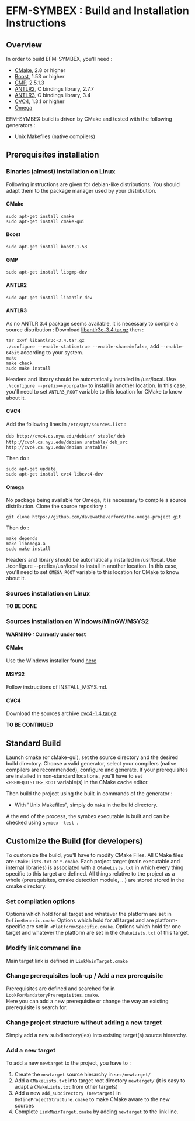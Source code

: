 # EFM-SYMBEX : Build and Installation Instructions

## Overview
In order to build EFM-SYMBEX, you'll need :  
* [CMake](https://cmake.org/download/), 2.8 or higher
* [Boost](http://www.boost.org/users/download/), 1.53 or higher
* [GMP](https://gmplib.org/), 2.5.1.3
* [ANTLR2](http://www.antlr2.org), C bindings library, 2.7.7
* [ANTLR3](http://www.antlr3.org), C bindings library, 3.4
* [CVC4](http://cvc4.cs.nyu.edu), 1.3.1 or higher
* [Omega](https://github.com/davewathaverford/the-omega-project)
 
EFM-SYMBEX build is driven by CMake and tested with the following generators : 

* Unix Makefiles (native compilers)

## Prerequisites installation

### Binaries (almost) installation on Linux

Following instructions are given for debian-like distributions. You should adapt them to the package manager used by your distribution.   

#### CMake 
`sudo apt-get install cmake`  
`sudo apt-get install cmake-gui`  

#### Boost
`sudo apt-get install boost-1.53`  

#### GMP
`sudo apt-get install libgmp-dev`   

#### ANTLR2  
`sudo apt-get install libantlr-dev`   

#### ANTLR3
As no ANTLR 3.4 package seems available, it is necessary to compile a source distribution : 
Download [libantlr3c-3.4.tar.gz](http://www.antlr3.org/download/C/libantlr3c-3.4.tar.gz) then :  
 
`tar zxvf libantlr3c-3.4.tar.gz`  
`./configure --enable-static=true --enable-shared=false`, add `--enable-64bit` according to your system.  
`make`  
`make check`  
`sudo make install`  
    
Headers and library should be automatically installed in /usr/local. Use `.\configure --prefix=<yourpath>` to install in another location. In this case, you'll need to set `ANTLR3_ROOT` variable to this location for CMake to know about it.  

#### CVC4
Add the following lines in `/etc/apt/sources.list` :  

`deb http://cvc4.cs.nyu.edu/debian/ stable/`
`deb http://cvc4.cs.nyu.edu/debian unstable/`
`deb_src http://cvc4.cs.nyu.edu/debian unstable/`  

Then do :  

`sudo apt-get update`  
`sudo apt-get install cvc4 libcvc4-dev`  

#### Omega
No package being available for Omega, it is necessary to compile a source distribution. Clone the source repository :  

`git clone https://github.com/davewathaverford/the-omega-project.git`  

Then do : 

`make depends`  
`make libomega.a`  
`sudo make install`
  
Headers and library should be automatically installed in /usr/local. Use .\configure --prefix=/usr/local to install in another location. In this case, you'll need to set `OMEGA_ROOT` variable to this location for CMake to know about it. 

### Sources installation on Linux
**TO BE DONE**

### Sources installation on Windows/MinGW/MSYS2 
**WARNING : Currently under test**

#### CMake
Use the Windows installer found [here](https://cmake.org/download/)

#### MSYS2
Follow instructions of INSTALL_MSYS.md.

#### CVC4
Download the sources archive [cvc4-1.4.tar.gz](http://cvc4.cs.nyu.edu/builds/src/cvc4-1.4.tar.gz)

**TO BE CONTINUED**

## Standard Build 
Launch cmake (or cMake-gui), set the source directory and the desired build directory.
Choose a valid generator, select your compilers (native compilers are recommended), configure and generate.
If your prerequisites are installed in non-standard locations, you'll have to set `<PREREQUISITE>_ROOT` variable(s) in the CMake cache editor.  

Then build the project using the built-in commands of the generator :  
* With "Unix Makefiles", simply do `make` in the build directory.

A the end of the process, the symbex executable is built and can be checked using  `symbex -test `.

## Customize the Build (for developers)
To customize the build, you'll have to modify CMake Files. All CMake files are `CMakeLists.txt` or `*.cmake`.
Each project target (main executable and internal libraries) is associated with a `CMakeLists.txt` in which every thing specific to this target are defined. All things relative to the project as a whole (prerequisites, cmake detection module, ...) are stored stored in the cmake directory.

### Set compilation options
Options which hold for all target and whatever the platform are set in `DefineGeneric.cmake`
Options which hold for all target and are platform-specific are set in `<Platform>Specific.cmake`.
Options which hold for one target and whatever the platform are set in the `CMakeLists.txt` of this target.

### Modify link command line
Main target link is defined in `LinkMainTarget.cmake`

### Change prerequisites look-up / Add a nex prerequisite
Prerequisites are defined and searched for in `LookForMandatoryPrerequisites.cmake`.  
Here you can add a new prerequisite or change the way an existing prerequisite is search for.

### Change project structure without adding a new target
Simply add a new subdirectory(ies) into existing target(s) source hierarchy.

### Add a new target
To add a new `newtarget` to the project, you have to :  
1. Create the `newtarget` source hierarchy in `src/newtarget/`
1. Add a `CMakeLists.txt` into target root directory `newtarget/` (it is easy to adapt a `CMakeLists.txt` from other targets)
2. Add a new `add_subdirectory (newtarget)` in `DefineProjectStructure.cmake` to make CMake aware to the new sources
3. Complete `LinkMainTarget.cmake` by adding `newtarget` to the link line.











